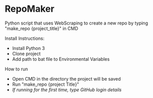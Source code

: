 # RepoMaker

Python script that uses WebScraping to create a new repo by typing "make_repo {project_title}" in CMD

Install Instructions:
- Install Python 3
- Clone project
- Add path to bat file to Environmental Variables

How to run
- Open CMD in the directory the project will be saved
- Run "make_repo {project Title}"
- _If running for the first time, type GitHub login details_
